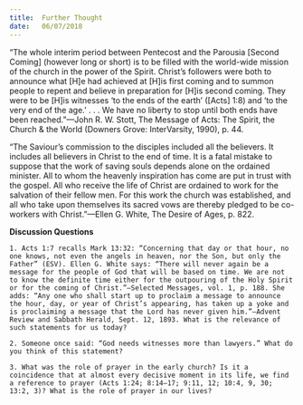 ```yaml
---
title:  Further Thought
date:   06/07/2018
---
```



“The whole interim period between Pentecost and the Parousia [Second Coming] (however long or short) is to be filled with the world-wide mission of the church in the power of the Spirit. Christ’s followers were both to announce what [H]e had achieved at [H]is first coming and to summon people to repent and believe in preparation for [H]is second coming. They were to be [H]is witnesses ‘to the ends of the earth’ ([Acts] 1:8) and ‘to the very end of the age.’ . . . We have no liberty to stop until both ends have been reached.”—John R. W. Stott, The Message of Acts: The Spirit, the Church & the World (Downers Grove: InterVarsity, 1990), p. 44.

“The Saviour’s commission to the disciples included all the believers. It includes all believers in Christ to the end of time. It is a fatal mistake to suppose that the work of saving souls depends alone on the ordained minister. All to whom the heavenly inspiration has come are put in trust with the gospel. All who receive the life of Christ are ordained to work for the salvation of their fellow men. For this work the church was established, and all who take upon themselves its sacred vows are thereby pledged to be co-workers with Christ.”—Ellen G. White, The Desire of Ages, p. 822.

**Discussion Questions**

`1.	Acts 1:7 recalls Mark 13:32: “Concerning that day or that hour, no one knows, not even the angels in heaven, nor the Son, but only the Father” (ESV). Ellen G. White says: “There will never again be a message for the people of God that will be based on time. We are not to know the definite time either for the outpouring of the Holy Spirit or for the coming of Christ.”—Selected Messages, vol. 1, p. 188. She adds: “Any one who shall start up to proclaim a message to announce the hour, day, or year of Christ’s appearing, has taken up a yoke and is proclaiming a message that the Lord has never given him.”—Advent Review and Sabbath Herald, Sept. 12, 1893. What is the relevance of such statements for us today?`

`2.	Someone once said: “God needs witnesses more than lawyers.” What do you think of this statement?`

`3. What was the role of prayer in the early church? Is it a coincidence that at almost every decisive moment in its life, we find a reference to prayer (Acts 1:24; 8:14–17; 9:11, 12; 10:4, 9, 30; 13:2, 3)? What is the role of prayer in our lives?`